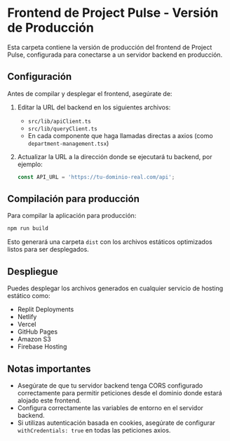 
# Frontend de Project Pulse - Versión de Producción

Esta carpeta contiene la versión de producción del frontend de Project Pulse, configurada para conectarse a un servidor backend en producción.

## Configuración

Antes de compilar y desplegar el frontend, asegúrate de:

1. Editar la URL del backend en los siguientes archivos:
   - `src/lib/apiClient.ts`
   - `src/lib/queryClient.ts`
   - En cada componente que haga llamadas directas a axios (como `department-management.tsx`)

2. Actualizar la URL a la dirección donde se ejecutará tu backend, por ejemplo:
   ```typescript
   const API_URL = 'https://tu-dominio-real.com/api';
   ```

## Compilación para producción

Para compilar la aplicación para producción:

```bash
npm run build
```

Esto generará una carpeta `dist` con los archivos estáticos optimizados listos para ser desplegados.

## Despliegue

Puedes desplegar los archivos generados en cualquier servicio de hosting estático como:
- Replit Deployments
- Netlify
- Vercel
- GitHub Pages
- Amazon S3
- Firebase Hosting

## Notas importantes

- Asegúrate de que tu servidor backend tenga CORS configurado correctamente para permitir peticiones desde el dominio donde estará alojado este frontend.
- Configura correctamente las variables de entorno en el servidor backend.
- Si utilizas autenticación basada en cookies, asegúrate de configurar `withCredentials: true` en todas las peticiones axios.
